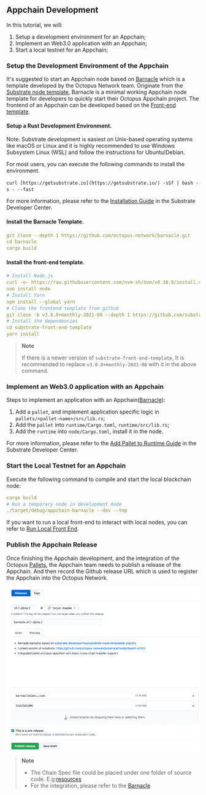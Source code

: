 ## Appchain Development

In this tutorial, we will:

1. Setup a development environment for an Appchain;
2. Implement an Web3.0 application with an Appchain;
3. Start a local testnet for an Appchain;

### Setup the Development Environment of the Appchain

It's suggested to start an Appchain node based on [Barnacle](https://github.com/octopus-network/barnacle) which is a template developed by the Octopus Network team. Originate from the [Substrate node template](https://github.com/substrate-developer-hub/substrate-node-template), Barnacle is a minimal working Appchain node template for developers to quickly start their Octopus Appchain project. The frontend of an Appchain can be developed based on the [Front-end template](https://github.com/substrate-developer-hub/substrate-front-end-template).

#### Setup a Rust Development Environment.

Note: Substrate development is easiest on Unix-based operating systems like macOS or Linux and it is highly recommended to use Windows Subsystem Linux (WSL) and follow the instructions for Ubuntu/Debian.

For most users, you can execute the following commands to install the environment.

`curl [https://getsubstrate.io](https://getsubstrate.io/) -sSf | bash -s - --fast`

For more information, please refer to the [Installation Guide](https://substrate.dev/docs/en/knowledgebase/getting-started/) in the Substrate Developer Center.

#### Install the Barnacle Template.

```yaml
git clone --depth 1 https://github.com/octopus-network/barnacle.git
cd barnacle
cargo build
```

#### Install the front-end template.

```yaml
# Install Node.js
curl -o- https://raw.githubusercontent.com/nvm-sh/nvm/v0.38.0/install.sh | bash
nvm install node
# Install Yarn
npm install --global yarn
# Clone the frontend template from github
git clone -b v3.0.0+monthly-2021-08 --depth 1 https://github.com/substrate-developer-hub/substrate-front-end-template
# Install the dependencies
cd substrate-front-end-template
yarn install
```

> **Note**
>
> If there is a newer version of `substrate-front-end-template`, It is recommended to replace `v3.0.0+monthly-2021-08` with it in the above command.

### Implement an Web3.0 application with an Appchain

Steps to implement an application with an Appchain([Barnacle](https://github.com/octopus-network/barnacle)):

1. Add a `pallet`, and implement application specific logic in `pallets/<pallet-name>/src/lib.rs`;
2. Add the `pallet` into `runtime/Cargo.toml`, `runtime/src/lib.rs`;
3. Add the `runtime` into `node/Cargo.toml`, install it in the node.

For more information, please refer to the [Add Pallet to Runtime Guide](https://substrate.dev/docs/en/tutorials/add-a-pallet/) in the Substrate Developer Center.

### Start the Local Testnet for an Appchain

Execute the following command to compile and start the local blockchain node:

```yaml
cargo build
# Run a temporary node in development mode
./target/debug/appchain-barnacle --dev --tmp
```

If you want to run a local front-end to interact with local nodes, you can refer to [Run Local Front End](https://substrate.dev/docs/en/tutorials/create-your-first-substrate-chain/interact#start-the-front-end-template).

### Publish the Appchain Release

Once finishing the Appchain development, and the integration of the Octopus [Pallets](https://github.com/octopus-network/octopus-pallets), the Appchain team needs to publish a release of the Appchain. And then record the Github release URL which is used to register the Appchain into the Octopus Network.

![release](./release.png)

> **Note**
>
> * The Chain Spec file could be placed under one folder of source code. E.g:[resources](https://github.com/octopus-network/barnacle/tree/master/resources)
> * For the integration, please refer to the [Barnacle](https://github.com/octopus-network/barnacle)